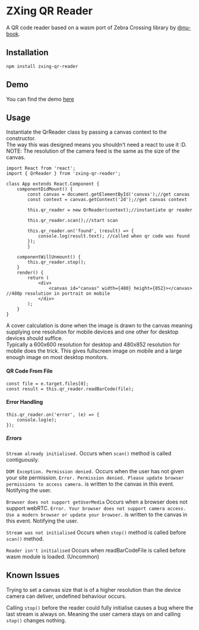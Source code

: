 # ZXing QR Reader
A QR code reader based on a wasm port of Zebra Crossing library by [@nu-book](https://github.com/nu-book).

## Installation
```
npm install zxing-qr-reader
```

## Demo
You can find the demo [here](https://nxtexe.github.io/zxing-qr-reader/)

## Usage
Instantiate the QrReader class by passing a canvas context to the constructor.  
The way this was designed means you shouldn't need a react to use it :D.  
NOTE: The resolution of the camera feed is the same as the size of the canvas.
```
import React from 'react';
import { QrReader } from 'zxing-qr-reader';

class App extends React.Component {
	componentDidMount() {
		const canvas = document.getElementById('canvas');//get canvas
		const context = canvas.getContext('2d');//get canvas context

		this.qr_reader = new QrReader(context);//instantiate qr reader

		this.qr_reader.scan();//start scan

		this.qr_reader.on('found', (result) => {
			console.log(result.text); //called when qr code was found
		});
    	}
    
	componentWillUnmount() {
		this.qr_reader.stop();
	}
	render() {
		return (
			<div>
				<canvas id="canvas" width={480} height={852}></canvas> //480p resolution in portrait on mobile
			</div>
		);
	}
}
```
A cover calculation is done when the image is drawn to the canvas meaning supplying one resolution for mobile devices and one other for desktop devices should suffice.  
Typically a 600x600 resolution for desktop and 480x852 resolution for mobile does the trick. This gives fullscreen image on mobile and a large enough image on most desktop monitors.
#### QR Code From File
```
const file = e.target.files[0];
const result = this.qr_reader.readBarCode(file);
```

#### Error Handling
```
this.qr_reader.on('error', (e) => {
	console.log(e);
});
```
##### Errors
```Stream already initialised.``` Occurs when ```scan()``` method is called contiguously.

```DOM Exception. Permission denied.``` Occurs when the user has not given your site permission. ```Error. Permission denied. Please update browser permissions to access camera.``` is written to the canvas in this event. Notifying the user.

```Browser does not support getUserMedia``` Occurs when a browser does not support webRTC. ```Error. Your browser does not support camera access. Use a modern browser or update your browser.``` is written to the canvas in this event. Notifying the user.

```Stream was not initialised``` Occurs when ```stop()``` method is called before ```scan()``` method.

```Reader isn't initialised``` Occurs when readBarCodeFile is called before wasm module is loaded. (Uncommon)

## Known Issues
Trying to set a canvas size that is of a higher resolution than the device camera can deliver, undefined behaviour occurs.  

Calling ```stop()``` before the reader could fully initialise causes a bug where the last stream is always on. Meaning the user camera stays on and calling ```stop()``` changes nothing.
